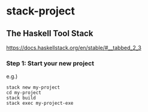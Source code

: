# stack-project

## The Haskell Tool Stack ##

<https://docs.haskellstack.org/en/stable/#__tabbed_2_3>

### Step 1: Start your new project ###

e.g.)

``` shell
stack new my-project 
cd my-project 
stack build 
stack exec my-project-exe
```
